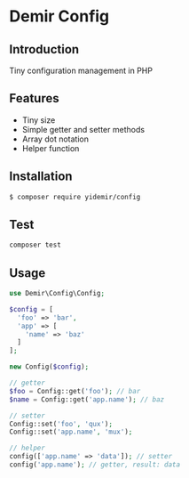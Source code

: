 # Demir Config

## Introduction
Tiny configuration management in PHP

## Features
* Tiny size
* Simple getter and setter methods
* Array dot notation
* Helper function

## Installation
```bash
$ composer require yidemir/config
```

## Test
```bash
composer test
```

## Usage
```php
use Demir\Config\Config;

$config = [
  'foo' => 'bar',
  'app' => [
    'name' => 'baz'
  ]
];

new Config($config);

// getter
$foo = Config::get('foo'); // bar
$name = Config::get('app.name'); // baz

// setter
Config::set('foo', 'qux');
Config::set('app.name', 'mux');

// helper
config(['app.name' => 'data']); // setter
config('app.name'); // getter, result: data
```
